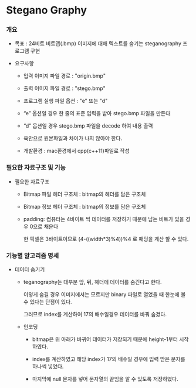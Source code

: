 # Stegano Graphy

### 개요

  * 목표 : 24비트 비트맵(.bmp) 이미지에 대해 텍스트를 숨기는 steganography 프로그램 구현
  
  * 요구사항
   
    - 입력 이미지 파일 경로 : "origin.bmp"
   
    - 출력 이미지 파일 경로 : "stego.bmp"
    
    - 프로그램 실행 파일 옵션 : "e" 또는 "d"
    
    - “e” 옵션일 경우 한 줄의 표준 입력을 받아 stego.bmp 파일을 만든다
    
    - “d” 옵션일 경우 stego.bmp 파일을 decode 하여 내용 출력
    
    - 육안으로 원본파일과 차이가 나지 않아야 한다.
    
    - 개발환경 : mac환경에서 cpp(c++11)파일로 작성
 
### 필요한 자료구조 및 기능

  * 필요한 자료구조
   
    - Bitmap 파일 헤더 구조체 : bitmap의 헤더를 담은 구조체
   
    - Bitmap 정보 헤더 구조체 : bitmap의 정보를 담은 구조체
   
    - padding: 컴퓨터는 4바이트 씩 데이터를 저장하기 때문에 남는 비트가 있을 경우 0으로 채운다
              
      한 픽셀은 3바이트이므로 (4-((width*3)%4))%4 로 패딩을 계산 할 수 있다.
 
### 기능별 알고리즘 명세

  * 데이터 숨기기
   
    - teganography는 대부분 앞, 뒤, 헤더에 데이터를 숨긴다고 한다. 
   
      이렇게 숨길 경우 이미지에서는 모르지만 binary 파일로 열었을 때 한눈에 볼 수 있다는 단점이 있다. 
     
      그러므로 index를 계산하여 17의 배수일경우 데이터를 바꿔 숨겼다.
      
    - 인코딩
    
      + bitmap은 위 아래가 바뀌어 데이터가 저장되기 때문에 height-1부터 시작하였다.
      
      + index를 계산하였고 해당 index가 17의 배수일 경우에 입력 받은 문자를 하나씩 넣었다.
     
      + 마지막에 null 문자를 넣어 문자열의 끝임을 알 수 있도록 저장하였다.

          
          

 
